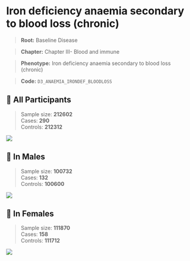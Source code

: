 # Iron deficiency anaemia secondary to blood loss (chronic)

> **Root:** Baseline Disease  

> **Chapter:** Chapter III- Blood and immune  

> **Phenotype:** Iron deficiency anaemia secondary to blood loss (chronic)  

> **Code:** `D3_ANAEMIA_IRONDEF_BLOODLOSS`

## 🧪 All Participants  
> Sample size: **212602**  
> Cases: **290**  
> Controls: **212312**
<img src="/Disease/Figures/ALL/Incidence/D3_ANAEMIA_IRONDEF_BLOODLOSS.png"/>
<CsvTable src="/public/Disease/Data/ALL/Incidence/COX_D3_ANAEMIA_IRONDEF_BLOODLOSS.csv" label="🔍 View full results" />

## 👨 In Males  
> Sample size: **100732**  
> Cases: **132**  
> Controls: **100600**
<img src="/Disease/Figures/Male/Incidence/D3_ANAEMIA_IRONDEF_BLOODLOSS.png"/>
<CsvTable src="/public/Disease/Data/Male/Incidence/COX_D3_ANAEMIA_IRONDEF_BLOODLOSS.csv" label="🔍 View full results" />

## 👩 In Females  
> Sample size: **111870**  
> Cases: **158**  
> Controls: **111712**
<img src="/Disease/Figures/Female/Incidence/D3_ANAEMIA_IRONDEF_BLOODLOSS.png"/>
<CsvTable src="/public/Disease/Data/Female/Incidence/COX_D3_ANAEMIA_IRONDEF_BLOODLOSS.csv" label="🔍 View full results" />
